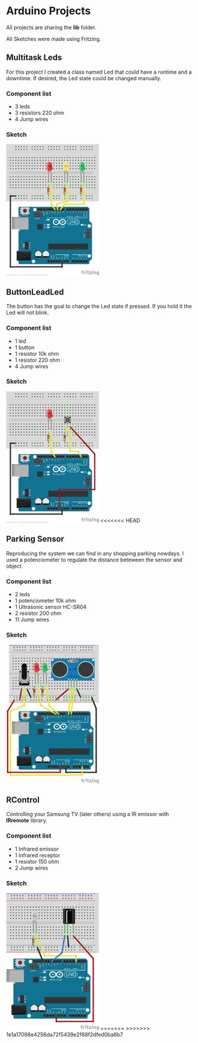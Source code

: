 # Arduino Projects

All projects are sharing the **lib** folder.

All Sketches were made using Fritzing.

## Multitask Leds

For this project I created a class named Led that could have a runtime and a downtime. If desired, the Led state could be changed manually.

### Component list

* 3 leds
* 3 resistors 220 ohm
* 4 Jump wires

### Sketch

<img src="https://github.com/marquesm91/arduino-projects/blob/master/Multitask%20Leds/Sketch_Project.png" width="250">

## ButtonLeadLed

The button has the goal to change the Led state if pressed. If you hold it the Led will not blink.

### Component list

* 1 led
* 1 button
* 1 resistor 10k ohm
* 1 resistor 220 ohm
* 4 Jump wires

### Sketch

<img src="https://github.com/marquesm91/arduino-projects/blob/master/ButtonLeadLed/Sketch_Project.png" width="250">
<<<<<<< HEAD

## Parking Sensor

Reproducing the system we can find in any shopping parking nowdays. I used a potenciometer to regulate the distance beteween the sensor and object.

### Component list

* 2 leds
* 1 potenciometer 10k ohm
* 1 Ultrasonic sensor HC-SR04
* 2 resistor 200 ohm
* 11 Jump wires

### Sketch

<img src="https://github.com/marquesm91/arduino-projects/blob/master/Parking%20Sensor/Sketch_Project.png" width="250">

## RControl

Controlling your Samsung TV (later others) using a IR emissor with **IRremote** library.

### Component list

* 1 Infrared emissor
* 1 Infrared receptor
* 1 resistor 150 ohm
* 2 Jump wires

### Sketch

<img src="https://github.com/marquesm91/arduino-projects/blob/master/RControl/Sketch_Project.png" width="250">
=======
>>>>>>> 1e1a17098e4256da72f5439e2f88f2dfed0ba6b7
